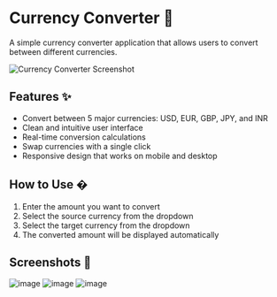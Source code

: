 # Currency Converter 💱

A simple currency converter application that allows users to convert between different currencies.

![Currency Converter Screenshot](screenshots/screenshot1.png) <!-- Add your screenshot path here -->

## Features ✨

- Convert between 5 major currencies: USD, EUR, GBP, JPY, and INR
- Clean and intuitive user interface
- Real-time conversion calculations
- Swap currencies with a single click
- Responsive design that works on mobile and desktop

## How to Use �

1. Enter the amount you want to convert
2. Select the source currency from the dropdown
3. Select the target currency from the dropdown
4. The converted amount will be displayed automatically

## Screenshots 📸

![image](https://github.com/user-attachments/assets/ce44cd51-f57e-44fe-92a5-94d53edaa320)
![image](https://github.com/user-attachments/assets/55f7d334-93d1-4f42-8e92-50e505c0a377)
![image](https://github.com/user-attachments/assets/f171283b-e4d1-40fc-aabe-302cd1de8263)
